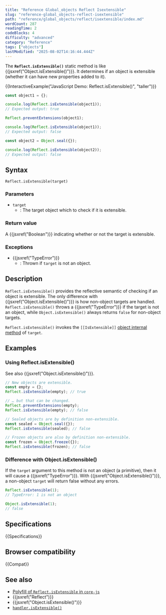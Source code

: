 ```yaml
---
title: "Reference Global_objects Reflect Isextensible"
slug: "reference-global_objects-reflect-isextensible"
path: "reference/global_objects/reflect/isextensible/index.md"
wordCount: 287
readingTime: 2
codeBlocks: 4
difficulty: "advanced"
category: "Reference"
tags: ["objects"]
lastModified: "2025-08-02T14:16:44.444Z"
---
```



The **`Reflect.isExtensible()`** static method is like {{jsxref("Object.isExtensible()")}}. It determines if an object is extensible (whether it can have new properties added to it).

{{InteractiveExample("JavaScript Demo: Reflect.isExtensible()", "taller")}}

```js interactive-example
const object1 = {};

console.log(Reflect.isExtensible(object1));
// Expected output: true

Reflect.preventExtensions(object1);

console.log(Reflect.isExtensible(object1));
// Expected output: false

const object2 = Object.seal({});

console.log(Reflect.isExtensible(object2));
// Expected output: false
```

## Syntax

```js-nolint
Reflect.isExtensible(target)
```

### Parameters

- `target`
  - : The target object which to check if it is extensible.

### Return value

A {{jsxref("Boolean")}} indicating whether or not the target is extensible.

### Exceptions

- {{jsxref("TypeError")}}
  - : Thrown if `target` is not an object.

## Description

`Reflect.isExtensible()` provides the reflective semantic of checking if an object is extensible. The only difference with {{jsxref("Object.isExtensible()")}} is how non-object targets are handled. `Reflect.isExtensible()` throws a {{jsxref("TypeError")}} if the target is not an object, while `Object.isExtensible()` always returns `false` for non-object targets.

`Reflect.isExtensible()` invokes the `[[IsExtensible]]` [object internal method](/en-US/docs/Web/JavaScript/Reference/Global_Objects/Proxy#object_internal_methods) of `target`.

## Examples

### Using Reflect.isExtensible()

See also {{jsxref("Object.isExtensible()")}}.

```js
// New objects are extensible.
const empty = {};
Reflect.isExtensible(empty); // true

// … but that can be changed.
Reflect.preventExtensions(empty);
Reflect.isExtensible(empty); // false

// Sealed objects are by definition non-extensible.
const sealed = Object.seal({});
Reflect.isExtensible(sealed); // false

// Frozen objects are also by definition non-extensible.
const frozen = Object.freeze({});
Reflect.isExtensible(frozen); // false
```

### Difference with Object.isExtensible()

If the `target` argument to this method is not an object (a primitive), then it will cause a {{jsxref("TypeError")}}. With {{jsxref("Object.isExtensible()")}}, a non-object `target` will return false without any errors.

```js
Reflect.isExtensible(1);
// TypeError: 1 is not an object

Object.isExtensible(1);
// false
```

## Specifications

{{Specifications}}

## Browser compatibility

{{Compat}}

## See also

- [Polyfill of `Reflect.isExtensible` in `core-js`](https://github.com/zloirock/core-js#ecmascript-reflect)
- {{jsxref("Reflect")}}
- {{jsxref("Object.isExtensible()")}}
- [`handler.isExtensible()`](/en-US/docs/Web/JavaScript/Reference/Global_Objects/Proxy/Proxy/isExtensible)
